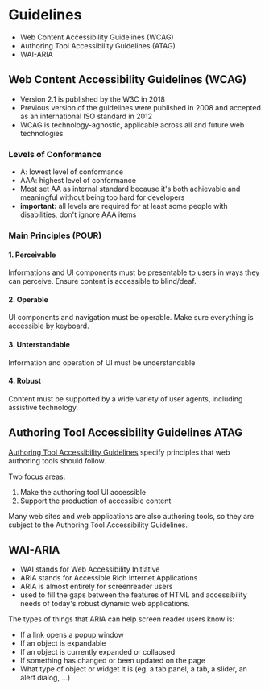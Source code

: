 # Guidelines

- Web Content Accessibility Guidelines (WCAG)
- Authoring Tool Accessibility Guidelines (ATAG)
- WAI-ARIA

## Web Content Accessibility Guidelines (WCAG)

- Version 2.1 is published by the W3C in 2018
- Previous version of the guidelines were published in 2008 and accepted as an international ISO standard in 2012
- WCAG is technology-agnostic, applicable across all and future web technologies

### Levels of Conformance

- A: lowest level of conformance
- AAA: highest level of conformance
- Most set AA as internal standard because it's both achievable and meaningful without being too hard for developers
- <strong>important:</strong> all levels are required for at least some people with disabilities, don't ignore AAA items

### Main Principles (POUR)

#### 1. Perceivable

Informations and UI components must be presentable to users in ways they can perceive.
Ensure content is accessible to blind/deaf.

#### 2. Operable

UI components and navigation must be operable.
Make sure everything is accessible by keyboard.

#### 3. Unterstandable

Information and operation of UI must be understandable

#### 4. Robust

Content must be supported by a wide variety of user agents, including assistive technology.

## Authoring Tool Accessibility Guidelines ATAG

[Authoring Tool Accessibility Guidelines](https://www.w3.org/TR/ATAG20/) specify principles that web authoring tools should follow.

Two focus areas:

1. Make the authoring tool UI accessible
2. Support the production of accessible content

Many web sites and web applications are also authoring tools, so they are subject to the Authoring Tool Accessibility Guidelines.


## WAI-ARIA

- WAI stands for Web Accessibility Initiative
- ARIA stands for Accessible Rich Internet Applications
- ARIA is almost entirely for screenreader users
- used to fill the gaps between the features of HTML and accessibility needs of today's robust dynamic web applications.

The types of things that ARIA can help screen reader users know is:

- If a link opens a popup window
- If an object is expandable
- If an object is currently expanded or collapsed
- If something has changed or been updated on the page
- What type of object or widget it is (eg. a tab panel, a tab, a slider, an alert dialog, ...)